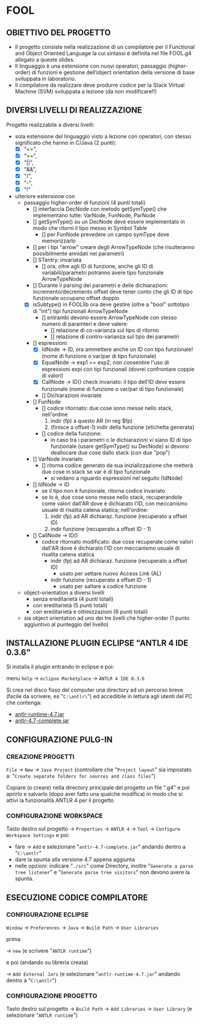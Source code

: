 # FOOL #

## OBIETTIVO DEL PROGETTO ##
* Il progetto consiste nella realizzazione di un compilatore per il Functional and Object Oriented Language la cui sintassi è definita nel file FOOL.g4 allegato a queste slides.
* Il linguaggio è una estensione con nuovi operatori, passaggio (higher-order) di funzioni e gestione dell’object orientation della versione di base sviluppata in laboratorio.
* Il compilatore da realizzare deve produrre codice per la Stack Virtual Machine (SVM) sviluppata a lezione (da non modificare!!)

## DIVERSI LIVELLI DI REALIZZAZIONE ##

Progetto realizzabile a diversi livelli:

* sola estensione del linguaggio visto a lezione con operatori, con stesso significato che hanno in C/Java (2 punti):
    - [X] "<=", 
    - [X] ">=", 
    - [X] "||", 
    - [X] "&&", 
    - [X] "/", 
    - [X] "-",
    - [X] "!"
* ulteriore estensione con
     - passaggio higher-order di funzioni (4 punti totali)
         + [] interfaccia DecNode con metodo getSymType() che implementano tutte: VarNode, FunNode, ParNode
         + [] getSymType() su un DecNode deve essere implementato in modo che ritorni il tipo messo in Symbol Table
             * [] per FunNode prevedere un campo symType dove memorizzarlo
         + [] per i tipi "arrow" creare degli ArrowTypeNode (che risulteranno possibilmente annidati nei parametri)
         + [] STentry: invariata
             * [] ora, oltre agli ID di funzione, anche gli ID di variabili/parametri potranno avere tipo funzionale ArrowTypeNode
         + [] Durante il parsing dei parametri e delle dichiarazioni: incremento/decremento offset deve tener conto che gli ID di tipo funzionale occupano offset doppio
         + [X] isSubtype() in FOOLlib ora deve gestire (oltre a "bool" sottotipo di "int") tipi funzionali ArrowTypeNode
             * [] entrambi devono essere ArrowTypeNode con stesso numero di paramteri e deve valere:
                 - [] relazione di co-varianza sul tipo di ritorno
                 - [] relazione di contro-varianza sul tipo dei parametri
         + [] espressioni:
             * [X] IdNode -> ID, ora ammettere anche un ID con tipo funzionale! (nome di funzione o var/par di tipo funzionale)
             * [X] EqualNode -> exp1 == exp2, non consentire l'uso di espressioni expi con tipi funzionali (dovrei confrontare coppie di valori)
             * [X] CallNode -> ID() check invariato: il tipo dell’ID deve essere funzionale (nome di funzione o var/par di tipo funzionale)
             * [] Dichiarazioni invariate
         + [] FunNode
             * [] codice ritornato: due cose sono messe nello stack, nell'ordine
                 1. indir (fp) a questo AR (in reg $fp)
                 2. (finisce a offset-1) indir della funzione (etichetta generata)
             * [] codice della funzione:
                 - in caso tra i parametri o le dichiarazioni vi siano ID di tipo funzionale (usare getSymType() su DecNode) si devono deallocare due cose dallo stack (con due "pop")
         + [] VarNode invariato
             * [] ritorna codice generato da sua inizializzazione che metterà due cose in stack se var è di tipo funzionale
                 - si vedano a riguardo espressioni nel seguito (IdNode)
         + [] IdNode -> ID
             * se il tipo non è funzionale, ritorna codice invariato
             * se lo è, due cose sono messe nello stack, recuperandole come valori dall'AR dove è dichiarato l'ID, con meccanismo usuale di risalita catena statica; nell'ordine:
                 1. indir (fp) ad AR dichiaraz. funzione (recuperato a offset ID)
                 2. indir funzione (recuperato a offset ID - 1)
         + [] CallNode -> ID()
             * codice ritornato modificato: due cose recuperate come valori dall'AR dove è dichiarato l'ID con meccanismo usuale di risalita catena statica
                 - indir (fp) ad AR dichiaraz. funzione (recuperato a offset ID)
                     + usato per settare nuovo Access Link (AL)
                 - indir funzione (recuperato a offset ID - 1)
                     + usato per saltare a codice funzione
     - object-orientation a diversi livelli
         + senza ereditarietà (4 punti totali)
         + con ereditarietà (5 punti totali)
         + con ereditarietà e ottimizzazioni (6 punti totali)
     - sia object orientation ad uno dei tre livelli che higher-order (1 punto aggiuntivo al punteggio del livello)

## INSTALLAZIONE PLUGIN ECLIPSE "ANTLR 4 IDE 0.3.6" ##

Si installa il plugin entrando in eclipse e poi:

menu ``help`` -> ``eclipse Marketplace`` -> ``ANTLR 4 IDE 0.3.6``

Si crea nel disco fisso del computer una directory ad un percorso breve (facile da scrivere, es "``C:\antlr\``") ed accedibile in lettura agli utenti del PC che contenga:

* [antlr-runtime-4.7.jar](http://www.antlr.org/download/antlr-runtime-4.7.jar)
* [antlr-4.7-complete.jar](http://www.antlr.org/download/antlr-4.7-complete.jar)

## CONFIGURAZIONE PULG-IN ##

### CREAZIONE PROGETTI ###

``File`` -> ``New`` -> ``Java Project`` (controllare che "``Project layout``" sia impostato a: "``Create separate folders for sources and class files``")

Copiare (o creare) nella directory principale del progetto un file ".g4" e poi aprirlo e salvarlo (dopo aver fatto una qualche modifica) in modo che si attivi la funzionalità ANTLR 4 per il progetto 

### CONFIGURAZIONE WORKSPACE ###

Tasto destro sul progetto -> ``Properties`` -> ``ANTLR 4`` -> ``Tool`` -> ``Configure Workspace Settings`` e poi:
* fare -> ``Add`` e selezionare "``antlr-4.7-complete.jar``" andando dentro a "``C:\antlr``"
* dare la spunta alla versione 4.7 appena aggiunta
* nelle opzioni: indicare "``./src``" come Directory, inoltre "``Generate a parse tree listener``" e "``Generate parse tree visitors``" non devono avere la spunta.

## ESECUZIONE CODICE COMPILATORE ##

### CONFIGURAZIONE ECLIPSE ###

``Window`` -> ``Preferences`` -> ``Java`` -> ``Build Path`` -> ``User Libraries``

prima

-> ``new`` (e scrivere "``ANTLR runtime``")

e poi (andando su libreria creata)

-> ``Add External Jars`` (e selezionare "``antlr-runtime-4.7.jar``" andando dentro a "``C:\antlr``")

### CONFIGURAZIONE PROGETTO ###

Tasto destro sul progetto -> ``Build Path`` -> ``Add Libraries`` -> ``User Library`` (e selezionare "``ANTLR runtime``")
